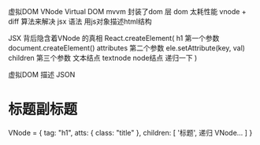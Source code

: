 虚拟DOM VNode Virtual DOM
mvvm 封装了dom 层
dom 太耗性能
vnode + diff 算法来解决
jsx 语法
用js对象描述html结构

JSX  背后隐含着VNode 的真相
React.createElement(
    h1 第一个参数 document.createElement()
    attributes 第二个参数 ele.setAttribute(key, val)
    children 第三个参数
        文本结点 textnode
        node结点 递归一下
)

虚拟DOM 描述 JSON
<h1 className="title">标题<span>副标题</span></h1>
VNode = {
    tag: "h1",
    atts: {
        class: "title"
    },
    children: [
        '标题',
        递归 VNode...
    ]
}